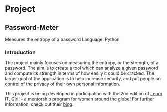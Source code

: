 # Project

## Password-Meter
Measures the entropy of a password
Language: Python

### Introduction
The project mainly focuses on measuring the entropy, or the strength, of a password. The aim is to create a tool which can analyze a given password and compute its strength in terms of how easily it could be cracked. The larger goal of the application is to help increase security, and put people on control of the privacy of their own personal information.

 
This project is being developed in participation with the 2nd edition of [Learn IT, Girl!](https://www.learnitgirl.com/) - a mentorship program for women around the globe!
For further information, check out their [blog](https://learnitgirl.wordpress.com/).

